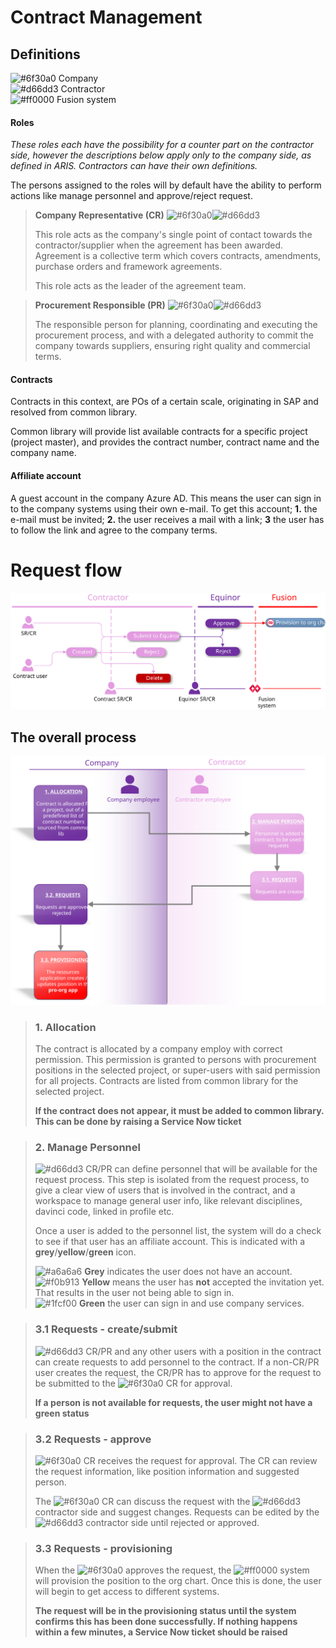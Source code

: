 # Contract Management

## Definitions
![#6f30a0](https://placehold.it/15/6f30a0/000000?text=+) Company</br>
![#d66dd3](https://placehold.it/15/d66dd3/000000?text=+) Contractor</br>
![#ff0000](https://placehold.it/15/ff0000/000000?text=+) Fusion system</br>

#### Roles
*These roles each have the possibility for a counter part on the contractor side, however the descriptions below apply only to the company side, as defined in ARIS. Contractors can have their own definitions.*

The persons assigned to the roles will by default have the ability to perform actions like manage personnel and approve/reject request.

> **Company Representative (CR)** ![#6f30a0](https://placehold.it/15/6f30a0/000000?text=+)![#d66dd3](https://placehold.it/15/d66dd3/000000?text=+)
>
> This role acts as the company's single point of contact towards the contractor/supplier when the agreement has been awarded. Agreement is a collective term which covers contracts, amendments, purchase orders and framework agreements.
> 
> This role acts as the leader of the agreement team.

> **Procurement Responsible (PR)** ![#6f30a0](https://placehold.it/15/6f30a0/000000?text=+)![#d66dd3](https://placehold.it/15/d66dd3/000000?text=+)
> 
> The responsible person for planning, coordinating and executing the procurement process, and with a delegated authority to commit the company towards suppliers, ensuring right quality and commercial terms.

#### Contracts
Contracts in this context, are POs of a certain scale, originating in SAP and resolved from common library. 

Common library will provide list available contracts for a specific project (project master), and provides the contract number, contract name and the company name.

#### Affiliate account
A guest account in the company Azure AD. This means the user can sign in to the company systems using their own e-mail. To get this account; **1.** the e-mail must be invited; **2.** the user receives a mail with a link; **3** the user has to follow the link and agree to the company terms.

# Request flow
<p align="center">  <img src="https://github.com/equinor/fusion-app-resources/blob/master/docs/images/contracts-request-flow.svg">  </p>

## The overall process

<p align="center">  <img src="https://github.com/equinor/fusion-app-resources/blob/master/docs/images/contracts-general-process.svg">  </p>

>  ### 1. Allocation
> The contract is allocated by a company employ with correct permission. This permission is granted to persons with procurement positions in the selected project, or super-users with said permission for all projects.
> Contracts are listed from common library for the selected project. 
>
> **If the contract does not appear, it must be added to common library. This can be done by raising a Service Now ticket**

> ### 2. Manage Personnel
> ![#d66dd3](https://placehold.it/15/d66dd3/000000?text=+) CR/PR can define personnel that will be available for the request process. 
> This step is isolated from the request process, to give a clear view of users that is involved in the contract, and a workspace to manage general user info, like relevant disciplines, davinci code, linked in profile etc.
>
> Once a user is added to the personnel list, the system will do a check to see if that user has an affiliate account. This is indicated with a **grey**/**yellow**/**green** icon. 
> 
> ![#a6a6a6](https://placehold.it/15/cacaca/000000?text=+) **Grey** indicates the user does not have an account.</br>
> ![#f0b913](https://placehold.it/15/f0b913/000000?text=+) **Yellow** means the user has **not** accepted the invitation yet. That results in the user not being able to sign in.</br>
> ![#1fcf00](https://placehold.it/15/1fcf00/000000?text=+) **Green** the user can sign in and use company services. 

> ### 3.1 Requests - create/submit
> ![#d66dd3](https://placehold.it/15/d66dd3/000000?text=+) CR/PR and any other users with a position in the contract can create requests to add personnel to the contract.
> If a non-CR/PR user creates the request, the CR/PR has to approve for the request to be submitted to the ![#6f30a0](https://placehold.it/15/6f30a0/000000?text=+) CR for approval.
>  
>  **If a person is not available for requests, the user might not have a green status**

> ### 3.2 Requests - approve
>  ![#6f30a0](https://placehold.it/15/6f30a0/000000?text=+) CR receives the request for approval. The  CR can review the request information, like position information and suggested person. 
>   
>   The ![#6f30a0](https://placehold.it/15/6f30a0/000000?text=+) CR can discuss the request with the ![#d66dd3](https://placehold.it/15/d66dd3/000000?text=+) contractor side and suggest changes. Requests can be edited by the ![#d66dd3](https://placehold.it/15/d66dd3/000000?text=+) contractor side until rejected or approved.

> ### 3.3 Requests - provisioning
> When the ![#6f30a0](https://placehold.it/15/6f30a0/000000?text=+) approves the request, the ![#ff0000](https://placehold.it/15/ff0000/000000?text=+) system will provision the position to the org chart. Once this is done, the user will begin to get access to different systems.
>  
>  **The request will be in the provisioning status until the system confirms this has been done successfully. If nothing happens within a few minutes, a Service Now ticket should be raised**



